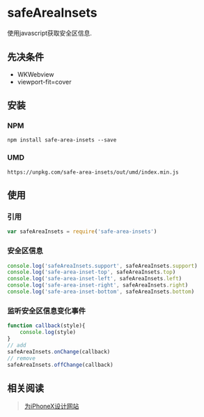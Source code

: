 # safeAreaInsets

使用javascript获取安全区信息.

## 先决条件

* WKWebview
* viewport-fit=cover

## 安装

### NPM

```shell
npm install safe-area-insets --save
```

### UMD

```http
https://unpkg.com/safe-area-insets/out/umd/index.min.js
```

## 使用

### 引用

```js
var safeAreaInsets = require('safe-area-insets')

```

### 安全区信息

```js
console.log('safeAreaInsets.support', safeAreaInsets.support)
console.log('safe-area-inset-top', safeAreaInsets.top)
console.log('safe-area-inset-left', safeAreaInsets.left)
console.log('safe-area-inset-right', safeAreaInsets.right)
console.log('safe-area-inset-bottom', safeAreaInsets.bottom)
```

### 监听安全区信息变化事件

```js
function callback(style){
    console.log(style)
}
// add
safeAreaInsets.onChange(callback)
// remove
safeAreaInsets.offChange(callback)
```

## 相关阅读

>[为iPhoneX设计网站](https://webkit.org/blog/7929/designing-websites-for-iphone-x/)
